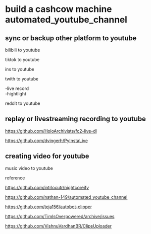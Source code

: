 # build a cashcow machine automated_youtube_channel



## sync or backup other platform to youtube 

bilibili to youtube 


tiktok to youtube 

ins to youtube


twith to youtube 

-live record    
-hightlight    


reddit to youtube

## replay or livestreaming recording to youtube

https://github.com/HoloArchivists/fc2-live-dl

https://github.com/dvingerh/PyInstaLive


## creating video for youtube 

music video to youtube 

















reference 

https://github.com/intrlocutr/nightcoreify

https://github.com/nathan-149/automated_youtube_channel


https://github.com/teja156/autobot-clipper


https://github.com/TimIsOverpowered/archive/issues

https://github.com/VishnuVardhanBR/ClipsUploader
